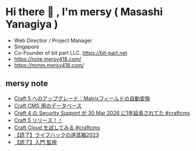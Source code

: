 # Hi there 👋 , I'm mersy ( Masashi Yanagiya )

- Web Directior / Project Manager
- Singapore
- Co-Founder of bit part LLC. https://bit-part.net
- https://note.mersy418.com/
- https://mmm.mersy418.com/

## mersy note
<!-- BLOG-POST-LIST:START -->
- [Craft 5 へのアップグレード：Matrixフィールドの自動変換](https://note.mersy418.com/article/craft5-upgrade-matrixfield?utm_source=feed)
- [Craft CMS 用のデータベース](https://note.mersy418.com/article/craft-cms-database-mysql?utm_source=feed)
- [Craft 4 の Security Support が 30 Mar 2026 に1年延長されてた #craftcms](https://note.mersy418.com/article/craft-4-security-support?utm_source=feed)
- [Craft 5 リリース！！](https://note.mersy418.com/article/craft-5-released?utm_source=feed)
- [Craft Cloud を試してみる #craftcms](https://note.mersy418.com/article/try-craft-cloud?utm_source=feed)
- [【読了】ライフハックの道具箱2023](https://note.mersy418.com/article/book_b0cqwcyslt?utm_source=feed)
- [【読了】入門 監視](https://note.mersy418.com/article/book_4873118646?utm_source=feed)
<!-- BLOG-POST-LIST:END -->

